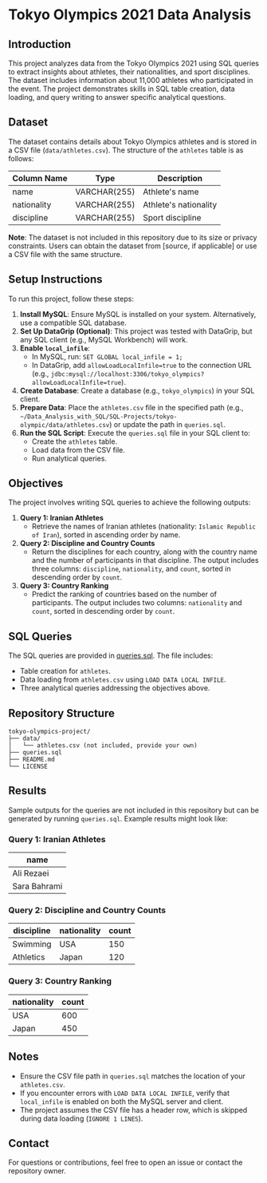 # Tokyo Olympics 2021 Data Analysis

## Introduction
This project analyzes data from the Tokyo Olympics 2021 using SQL queries to extract insights about athletes, their nationalities, and sport disciplines. The dataset includes information about 11,000 athletes who participated in the event. The project demonstrates skills in SQL table creation, data loading, and query writing to answer specific analytical questions.

## Dataset
The dataset contains details about Tokyo Olympics athletes and is stored in a CSV file (`data/athletes.csv`). The structure of the `athletes` table is as follows:

| Column Name  | Type         | Description         |
|--------------|--------------|---------------------|
| name         | VARCHAR(255) | Athlete's name      |
| nationality  | VARCHAR(255) | Athlete's nationality |
| discipline   | VARCHAR(255) | Sport discipline    |

**Note**: The dataset is not included in this repository due to its size or privacy constraints. Users can obtain the dataset from [source, if applicable] or use a CSV file with the same structure.

## Setup Instructions
To run this project, follow these steps:

1. **Install MySQL**: Ensure MySQL is installed on your system. Alternatively, use a compatible SQL database.
2. **Set Up DataGrip (Optional)**: This project was tested with DataGrip, but any SQL client (e.g., MySQL Workbench) will work.
3. **Enable `local_infile`**:
   - In MySQL, run: `SET GLOBAL local_infile = 1;`
   - In DataGrip, add `allowLoadLocalInfile=true` to the connection URL (e.g., `jdbc:mysql://localhost:3306/tokyo_olympics?allowLoadLocalInfile=true`).
4. **Create Database**: Create a database (e.g., `tokyo_olympics`) in your SQL client.
5. **Prepare Data**: Place the `athletes.csv` file in the specified path (e.g., `~/Data_Analysis_with_SQL/SQL-Projects/tokyo-olympic/data/athletes.csv`) or update the path in `queries.sql`.
6. **Run the SQL Script**: Execute the `queries.sql` file in your SQL client to:
   - Create the `athletes` table.
   - Load data from the CSV file.
   - Run analytical queries.

## Objectives
The project involves writing SQL queries to achieve the following outputs:

1. **Query 1: Iranian Athletes**
   - Retrieve the names of Iranian athletes (nationality: `Islamic Republic of Iran`), sorted in ascending order by name.
2. **Query 2: Discipline and Country Counts**
   - Return the disciplines for each country, along with the country name and the number of participants in that discipline. The output includes three columns: `discipline`, `nationality`, and `count`, sorted in descending order by `count`.
3. **Query 3: Country Ranking**
   - Predict the ranking of countries based on the number of participants. The output includes two columns: `nationality` and `count`, sorted in descending order by `count`.

## SQL Queries
The SQL queries are provided in [queries.sql](queries.sql). The file includes:
- Table creation for `athletes`.
- Data loading from `athletes.csv` using `LOAD DATA LOCAL INFILE`.
- Three analytical queries addressing the objectives above.


## Repository Structure
```
tokyo-olympics-project/
├── data/
│   └── athletes.csv (not included, provide your own)
├── queries.sql
├── README.md
└── LICENSE
```

## Results
Sample outputs for the queries are not included in this repository but can be generated by running `queries.sql`. Example results might look like:

### Query 1: Iranian Athletes
| name              |
|-------------------|
| Ali Rezaei        |
| Sara Bahrami      |

### Query 2: Discipline and Country Counts
| discipline | nationality | count |
|------------|-------------|-------|
| Swimming   | USA         | 150   |
| Athletics  | Japan       | 120   |

### Query 3: Country Ranking
| nationality | count |
|-------------|-------|
| USA         | 600   |
| Japan       | 450   |

## Notes
- Ensure the CSV file path in `queries.sql` matches the location of your `athletes.csv`.
- If you encounter errors with `LOAD DATA LOCAL INFILE`, verify that `local_infile` is enabled on both the MySQL server and client.
- The project assumes the CSV file has a header row, which is skipped during data loading (`IGNORE 1 LINES`).

## Contact
For questions or contributions, feel free to open an issue or contact the repository owner.